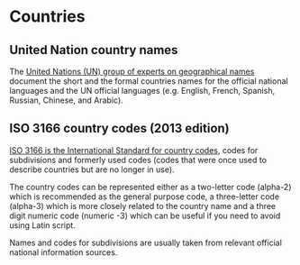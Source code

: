 # Countries

## United Nation country names
The [United Nations (UN) group of experts on geographical names ](https://unstats.un.org/unsd/geoinfo/UNGEGN/docs/26th-gegn-docs/WP/WP54_UNGEGN%20WG%20Country%20Names%20Document%202011.pdf) document the short and the formal countries names for the official national languages and the UN official languages (e.g. English, French, Spanish, Russian, Chinese, and Arabic).

## ISO 3166 country codes (2013 edition)

[ISO 3166 is the International Standard for country codes](https://www.iso.org/iso-3166-country-codes.html), codes for subdivisions and formerly used codes (codes that were once used to describe countries but are no longer in use).

The country codes can be represented either as a two-letter code (alpha-2) which is recommended as the general purpose code, a three-letter code (alpha-3) which is more closely related to the country name and a three digit numeric code (numeric -3) which can be useful if you need to avoid using Latin script.

Names and codes for subdivisions are usually taken from relevant official national information sources.

